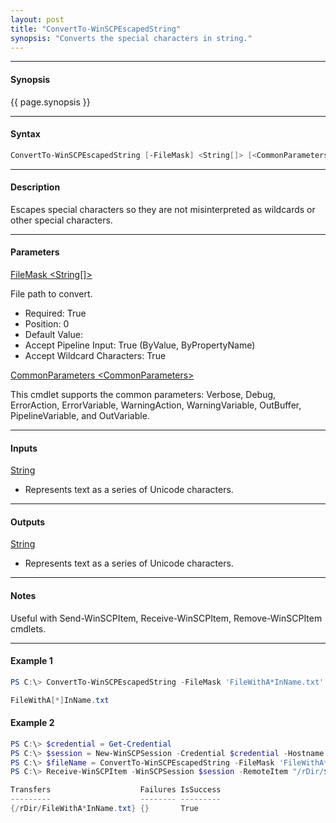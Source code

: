 ```yaml
---
layout: post
title: "ConvertTo-WinSCPEscapedString"
synopsis: "Converts the special characters in string."
---
```


---

#### **Synopsis**

{{ page.synopsis }}

---

#### **Syntax**

```powershell
ConvertTo-WinSCPEscapedString [-FileMask] <String[]> [<CommonParameters>]
```

---

#### **Description**

Escapes special characters so they are not misinterpreted as wildcards or other special characters.

---

#### **Parameters**

[FileMask \<String\[\]\>](http://winscp.net/eng/docs/library_session_escapefilemask)

File path to convert.

* Required: True
* Position: 0
* Default Value:
* Accept Pipeline Input: True (ByValue, ByPropertyName)
* Accept Wildcard Characters: True

[CommonParameters \<CommonParameters\>](http://go.microsoft.com/fwlink/?LinkID=113216)

This cmdlet supports the common parameters: Verbose, Debug, ErrorAction, ErrorVariable, WarningAction, WarningVariable, OutBuffer, PipelineVariable, and OutVariable.

---

#### **Inputs**

[String](https://msdn.microsoft.com/en-us/library/system.string(v=vs.110).aspx)

* Represents text as a series of Unicode characters.

---

#### **Outputs**

[String](https://msdn.microsoft.com/en-us/library/system.string(v=vs.110).aspx)

* Represents text as a series of Unicode characters.

---

#### **Notes**

Useful with Send-WinSCPItem, Receive-WinSCPItem, Remove-WinSCPItem cmdlets.

---

#### **Example 1**

```powershell
PS C:\> ConvertTo-WinSCPEscapedString -FileMask 'FileWithA*InName.txt'

FileWithA[*]InName.txt
```

#### **Example 2**

```powershell
PS C:\> $credential = Get-Credential
PS C:\> $session = New-WinSCPSession -Credential $credential -Hostname 'myftphost.org' -SshHostKeyFingerprint 'ssh-rsa 1024 xx:xx:xx:xx:xx:xx:xx:xx:xx:xx:xx:xx:xx:xx:xx:xx'
PS C:\> $fileName = ConvertTo-WinSCPEscapedString -FileMask 'FileWithA*InName.txt'
PS C:\> Receive-WinSCPItem -WinSCPSession $session -RemoteItem "/rDir/$fileName" -LocalItem 'C:\lDir\'

Transfers                    Failures IsSuccess
---------                    -------- ---------
{/rDir/FileWithA*InName.txt} {}       True
```